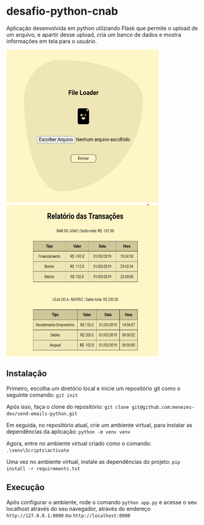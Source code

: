 # desafio-python-cnab

Aplicação desenvolvida em python utilziando Flask que permite o upload de um arquivo, e apartir desse upload, cria um banco de dados e mostra informações em tela para o usuário.

<img src='./static/img/print1.png' width='400px' height='400px'>
<img src='./static/img/print2.png' width='400px' height='400px'>

## Instalação

Primeiro, escolha um diretório local e inicie um repositório git como o seguinte comando: `git init`

Após isso, faça o clone do repositório: `git clone git@github.com:menezes-dev/send-emails-python.git`

Em seguida, no repositório atual, crie um ambiente virtual, para instalar as dependências da aplicação: `python -m venv venv`

Agora, entre no ambiente virtual criado como o comando: `.\venv\Scripts\activate`

Uma vez no ambiente virtual, instale as dependências do projeto: `pip install -r requirements.txt`

## Execução

Após configurar o ambiente, rode o comando `python app.py` e acesse o seu localhost através do seu navegador, através do endereço `http://127.0.0.1:8000` ou `http://localhost:8000`
